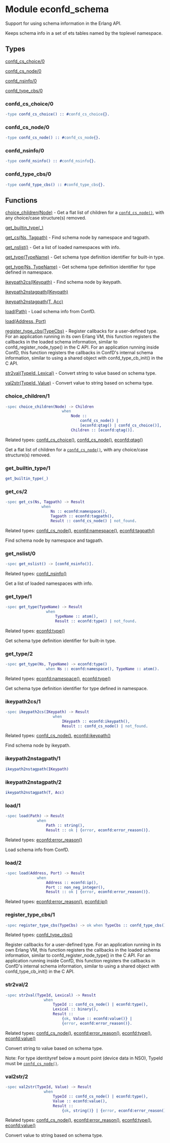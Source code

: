 # Module econfd_schema

Support for using schema information in the Erlang API.

Keeps schema info in a set of ets tables named by the toplevel namespace.


## Types

[confd\_cs\_choice/0](#confd_cs_choice0)

[confd\_cs\_node/0](#confd_cs_node0)

[confd\_nsinfo/0](#confd_nsinfo0)

[confd\_type\_cbs/0](#confd_type_cbs0)

### confd_cs_choice/0

```erlang
-type confd_cs_choice() :: #confd_cs_choice{}.
```

### confd_cs_node/0

```erlang
-type confd_cs_node() :: #confd_cs_node{}.
```

### confd_nsinfo/0

```erlang
-type confd_nsinfo() :: #confd_nsinfo{}.
```

### confd_type_cbs/0

```erlang
-type confd_type_cbs() :: #confd_type_cbs{}.
```

## Functions

[choice\_children(Node)](#choice_children1) - Get a flat list of children for a [`confd_cs_node()`](#confd_cs_node0), with any choice/case structure(s) removed.


[get\_builtin\_type(\_)](#get_builtin_type1)

[get\_cs(Ns, Tagpath)](#get_cs2) - Find schema node by namespace and tagpath.


[get\_nslist()](#get_nslist0) - Get a list of loaded namespaces with info.


[get\_type(TypeName)](#get_type1) - Get schema type definition identifier for built-in type.


[get\_type(Ns, TypeName)](#get_type2) - Get schema type definition identifier for type defined in namespace.


[ikeypath2cs(IKeypath)](#ikeypath2cs1) - Find schema node by ikeypath.


[ikeypath2nstagpath(IKeypath)](#ikeypath2nstagpath1)

[ikeypath2nstagpath(T, Acc)](#ikeypath2nstagpath2)

[load(Path)](#load1) - Load schema info from ConfD.


[load(Address, Port)](#load2)

[register\_type\_cbs(TypeCbs)](#register_type_cbs1) - Register callbacks for a user-defined type. For an application running in its own Erlang VM, this function registers the callbacks in the loaded schema information, similar to confd_register_node_type() in the C API. For an application running inside ConfD, this function registers the callbacks in ConfD's internal schema information, similar to using a shared object with confd_type_cb_init() in the C API.


[str2val(TypeId, Lexical)](#str2val2) - Convert string to value based on schema type.

[val2str(TypeId, Value)](#val2str2) - Convert value to string based on schema type.


### choice_children/1

```erlang
-spec choice_children(Node) -> Children
                         when
                             Node ::
                                 confd_cs_node() |
                                 [econfd:qtag() | confd_cs_choice()],
                             Children :: [econfd:qtag()].
```

Related types: [confd\_cs\_choice()](#confd_cs_choice0), [confd\_cs\_node()](#confd_cs_node0), [econfd:qtag()](econfd.md#qtag0)

Get a flat list of children for a [`confd_cs_node()`](#confd_cs_node0), with any choice/case structure(s) removed.


### get_builtin_type/1

```erlang
get_builtin_type(_)
```

### get_cs/2

```erlang
-spec get_cs(Ns, Tagpath) -> Result
                when
                    Ns :: econfd:namespace(),
                    Tagpath :: econfd:tagpath(),
                    Result :: confd_cs_node() | not_found.
```

Related types: [confd\_cs\_node()](#confd_cs_node0), [econfd:namespace()](econfd.md#namespace0), [econfd:tagpath()](econfd.md#tagpath0)

Find schema node by namespace and tagpath.


### get_nslist/0

```erlang
-spec get_nslist() -> [confd_nsinfo()].
```

Related types: [confd\_nsinfo()](#confd_nsinfo0)

Get a list of loaded namespaces with info.


### get_type/1

```erlang
-spec get_type(TypeName) -> Result
                  when
                      TypeName :: atom(),
                      Result :: econfd:type() | not_found.
```

Related types: [econfd:type()](econfd.md#type0)

Get schema type definition identifier for built-in type.


### get_type/2

```erlang
-spec get_type(Ns, TypeName) -> econfd:type()
                  when Ns :: econfd:namespace(), TypeName :: atom().
```

Related types: [econfd:namespace()](econfd.md#namespace0), [econfd:type()](econfd.md#type0)

Get schema type definition identifier for type defined in namespace.


### ikeypath2cs/1

```erlang
-spec ikeypath2cs(IKeypath) -> Result
                     when
                         IKeypath :: econfd:ikeypath(),
                         Result :: confd_cs_node() | not_found.
```

Related types: [confd\_cs\_node()](#confd_cs_node0), [econfd:ikeypath()](econfd.md#ikeypath0)

Find schema node by ikeypath.


### ikeypath2nstagpath/1

```erlang
ikeypath2nstagpath(IKeypath)
```

### ikeypath2nstagpath/2

```erlang
ikeypath2nstagpath(T, Acc)
```

### load/1

```erlang
-spec load(Path) -> Result
              when
                  Path :: string(),
                  Result :: ok | {error, econfd:error_reason()}.
```

Related types: [econfd:error\_reason()](econfd.md#error_reason0)

Load schema info from ConfD.


### load/2

```erlang
-spec load(Address, Port) -> Result
              when
                  Address :: econfd:ip(),
                  Port :: non_neg_integer(),
                  Result :: ok | {error, econfd:error_reason()}.
```

Related types: [econfd:error\_reason()](econfd.md#error_reason0), [econfd:ip()](econfd.md#ip0)

### register_type_cbs/1

```erlang
-spec register_type_cbs(TypeCbs) -> ok when TypeCbs :: confd_type_cbs().
```

Related types: [confd\_type\_cbs()](#confd_type_cbs0)

Register callbacks for a user-defined type. For an application running in its own Erlang VM, this function registers the callbacks in the loaded schema information, similar to confd_register_node_type() in the C API. For an application running inside ConfD, this function registers the callbacks in ConfD's internal schema information, similar to using a shared object with confd_type_cb_init() in the C API.


### str2val/2

```erlang
-spec str2val(TypeId, Lexical) -> Result
                 when
                     TypeId :: confd_cs_node() | econfd:type(),
                     Lexical :: binary(),
                     Result ::
                         {ok, Value :: econfd:value()} |
                         {error, econfd:error_reason()}.
```

Related types: [confd\_cs\_node()](#confd_cs_node0), [econfd:error\_reason()](econfd.md#error_reason0), [econfd:type()](econfd.md#type0), [econfd:value()](econfd.md#value0)

Convert string to value based on schema type.

Note: For type identityref below a mount point (device data in NSO), TypeId must be [`confd_cs_node()`](#confd_cs_node0).


### val2str/2

```erlang
-spec val2str(TypeId, Value) -> Result
                 when
                     TypeId :: confd_cs_node() | econfd:type(),
                     Value :: econfd:value(),
                     Result ::
                         {ok, string()} | {error, econfd:error_reason()}.
```

Related types: [confd\_cs\_node()](#confd_cs_node0), [econfd:error\_reason()](econfd.md#error_reason0), [econfd:type()](econfd.md#type0), [econfd:value()](econfd.md#value0)

Convert value to string based on schema type.

